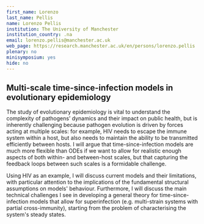 ```yaml
---
first_name: Lorenzo
last_name: Pellis
name: Lorenzo Pellis
institution: The University of Manchester
institution_country: .na
email: lorenzo.pellis@manchester.ac.uk
web_page: https://research.manchester.ac.uk/en/persons/lorenzo.pellis
plenary: no
minisymposium: yes
hide: no
---
```


## Multi-scale time-since-infection models in evolutionary epidemiology

The study of evolutionary epidemiology is vital to understand the complexity of pathogens’ dynamics and their impact on public health, but is inherently challenging because pathogen evolution is driven by forces acting at multiple scales: for example, HIV needs to escape the immune system within a host, but also needs to maintain the ability to be transmitted efficiently between hosts. I will argue that time-since-infection models are much more flexible than ODEs if we want to allow for realistic enough aspects of both within- and between-host scales, but that capturing the feedback loops between such scales is a formidable challenge.
 
 Using HIV as an example, I will discuss current models and their limitations, with particular attention to the implications of the fundamental structural assumptions on models' behaviour. Furthermore, I will discuss the main technical challenges I see in developing a general theory for time-since-infection models that allow for superinfection (e.g. multi-strain systems with partial cross-immunity), starting from the problem of characterising the system's steady states.


